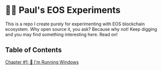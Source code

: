 # 👨‍💻 Paul's EOS Experiments

This is a repo I create purely for experimenting with EOS blockchain ecosystem. Why open source it, you ask? Because why not! Keep digging and you may find something interesting here. Read on!

## Table of Contents

[Chapter #1: 🔳 I'm Running Windows](1-im-running-windows)
